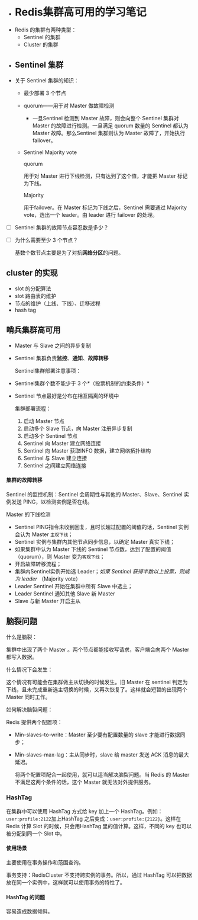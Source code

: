 - # Redis集群高可用的学习笔记
- Redis 的集群有两种类型：
	- Sentinel 的集群
	- Cluster 的集群
- ## Sentinel 集群
- 关于 Sentinel 集群的知识：
	- 最少部署 3 个节点
	- quorum——用于对 Master 做故障检测
		- 一旦Sentinel 检测到 Master 故障，则会向整个 Sentinel 集群对 Master 的故障进行检测。一旦满足 quorum 数量的 Sentinel 都认为 Master 故障。那么Sentinel 集群则认为 Master 故障了，开始执行 failover。
	- Sentinel Majority vote
	  
	  quorum
	  
	  用于对 Master 进行下线检测，只有达到了这个值，才能把 Master 标记为下线。
	  
	  Majority
	  
	  用于failover。在 Master 标记为下线之后，Sentinel 需要通过 Majority vote，选出一个 leader。由 leader 进行 failover 的处理。
- [ ] Sentinel 集群的故障节点容忍数是多少？
- [ ] 为什么需要至少 3 个节点？
  
  
  
  基数个数节点主要是为了对抗**网络分区**的问题。
## cluster 的实现
- slot 的分配算法
- slot 路由表的维护
- 节点的维护（上线、下线）、迁移过程
- hash tag
## 哨兵集群高可用
- Master 与 Slave 之间的异步复制
- Sentinel 集群负责**监控**、**通知**、**故障转移**
  
  
  
  Sentinel集群部署注意事项：
- Sentinel集群个数不能少于 3 个*（投票机制的约束条件）*
- Sentinel 节点最好是分布在相互隔离的环境中
  
  
  
  集群部署流程：
  
  1. 启动 Master 节点
  2. 启动多个 Slave 节点，向 Master 注册异步复制
  3. 启动多个 Sentinel 节点
  4. Sentinel 向 Master 建立网络连接
  5. Sentinel 向 Master 获取INFO 数据，建立网络拓扑结构
  6. Sentinel 与 Slave 建立连接
  7. Sentinel 之间建立网络连接
#### 集群的故障转移

Sentinel 的监控机制：Sentinel 会周期性与其他的 Master、Slave、Sentinel 实例发送 PING，以检测实例是否在线。



Master 的下线检测
- Sentinel PING指令未收到回复，且时长超过配置的阈值的话，Sentinel 实例会认为 Master `主观下线`；
- Sentinel 实例与集群内其他节点同步信息，以确定 Master 真实下线；
- 如果集群中认为 Master 下线的 Sentinel 节点数，达到了配置的阈值（quorum），则 Master 变为`客观下线`；
- 开启故障转移流程；
- 集群内Sentinel实例开始选 Leader；*如果 Sentinel 获得半数以上投票，则成为 leader* （Majority vote）
- Leader Sentinel 开始在集群中所有 Slave 中选主；
- Leader Sentinel 通知其他 Slave 新 Master
- Slave 与新 Master 开启主从
## 脑裂问题

什么是脑裂：

集群中出现了两个 Master 。两个节点都能接收写请求，客户端会向两个 Master 都写入数据。



什么情况下会发生：

这个情况有可能会在集群做主从切换的时候发生。旧 Master 在 sentinel 判定为下线，且未完成重新选主切换的时候，又再次恢复了。这样就会短暂的出现两个 Master 同时工作。



如何解决脑裂问题：

Redis 提供两个配置项：
- Min-slaves-to-write：Master 至少要有配置数量的 slave 才能进行数据同步；
- Min-slaves-max-lag：主从同步时，slave 给 master 发送 ACK 消息的最大延迟。
  
  将两个配置项配合一起使用，就可以适当解决脑裂问题。当 Redis 的 Master 不满足这两个条件的话，这个 Master 就无法对外提供服务。
### HashTag

在集群中可以使用 HashTag 方式给 key 加上一个 HashTag。例如：`user:profile:2122`加上HashTag 之后变成：`user:profile:{2122}`。这样在 Redis 计算 Slot 的时候，只会用HashTag 里的值计算。这样，不同的 key 也可以被分配到同一个 Slot 中。
#### 使用场景

主要使用在事务操作和范围查询。

事务支持：RedisCluster 不支持跨实例的事务。所以，通过 HashTag 可以把数据放在同一个实例中，这样就可以使用事务的特性了。
#### HashTag 的问题

容易造成数据倾斜。